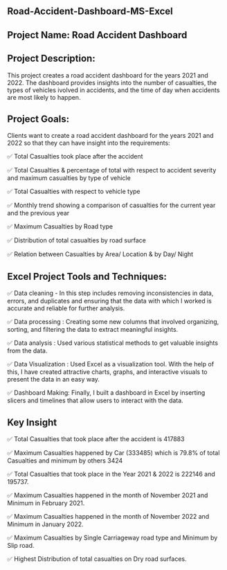 ## Road-Accident-Dashboard-MS-Excel

## Project Name: Road Accident Dashboard

## Project Description: 
This project creates a road accident dashboard for the years 2021 and 2022. The dashboard provides insights into the number of casualties, the types of vehicles ivolved in accidents, and the time of day when accidents are most likely to happen.

## Project Goals:
Clients want to create a road accident dashboard for the years 2021 and 2022 so that they can have insight into the requirements:

✅ Total Casualties took place after the accident

✅ Total Casualties & percentage of total with respect to accident severity and maximum casualties by type of vehicle

✅ Total Casualties with respect to vehicle type

✅ Monthly trend showing a comparison of casualties for the current year and the previous year

✅ Maximum Casualties by Road type

✅ Distribution of total casualties by road surface

✅ Relation between Casualties by Area/ Location & by Day/ Night

## Excel Project Tools and Techniques:

✅ Data cleaning - In this step includes removing inconsistencies in data, errors, and duplicates and ensuring that the data with which I worked is accurate and reliable for further analysis.

✅ Data processing : Creating some new columns that involved organizing, sorting, and filtering the data to extract meaningful insights.

✅ Data analysis : Used various statistical methods to get valuable insights from the data.

✅ Data Visualization : Used Excel as a visualization tool. With the help of this, I have created attractive charts, graphs, and interactive visuals to present the data in an easy way.

✅ Dashboard Making: Finally, I built a dashboard in Excel by inserting slicers and timelines that allow users to interact with the data.

## Key Insight

✅ Total Casualties that took place after the accident is 417883

✅ Maximum Casualties happened by Car (333485) which is 79.8% of total Casualties and minimum by others 3424

✅ Total Casualties that took place in the Year 2021 & 2022 is 222146 and 195737.

✅ Maximum Casualties happened in the month of November 2021 and Minimum in February 2021.

✅ Maximum Casualties happened in the month of November 2022 and Minimum in January 2022.

✅ Maximum Casualties by Single Carriageway road type and Minimum by Slip road.

✅ Highest Distribution of total casualties on Dry road surfaces.




